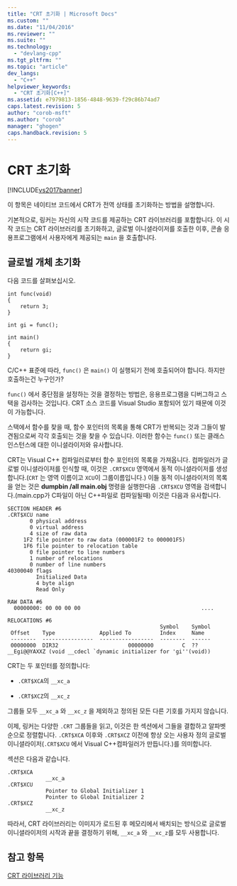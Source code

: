 ```yaml
---
title: "CRT 초기화 | Microsoft Docs"
ms.custom: ""
ms.date: "11/04/2016"
ms.reviewer: ""
ms.suite: ""
ms.technology: 
  - "devlang-cpp"
ms.tgt_pltfrm: ""
ms.topic: "article"
dev_langs: 
  - "C++"
helpviewer_keywords: 
  - "CRT 초기화[C++]"
ms.assetid: e7979813-1856-4848-9639-f29c86b74ad7
caps.latest.revision: 5
author: "corob-msft"
ms.author: "corob"
manager: "ghogen"
caps.handback.revision: 5
---
```

# CRT 초기화
[!INCLUDE[vs2017banner](../assembler/inline/includes/vs2017banner.md)]

이 항목은 네이티브 코드에서 CRT가 전역 상태를 초기화하는 방법을 설명합니다.  
  
 기본적으로, 링커는 자신의 시작 코드를 제공하는 CRT 라이브러리를 포함합니다.  이 시작 코드는 CRT 라이브러리를 초기화하고, 글로벌 이니셜라이저를 호출한 이후, 콘솔 응용프로그램에서 사용자에게 제공되는 `main` 을 호출합니다.  
  
## 글로벌 개체 초기화  
 다음 코드를 살펴보십시오.  
  
```  
int func(void)  
{  
    return 3;  
}  
  
int gi = func();  
  
int main()  
{  
    return gi;  
}  
```  
  
 C\/C\+\+ 표준에 따라, `func()` 은 `main()` 이 실행되기 전에 호출되어야 합니다.  하지만 호출하는건 누구인가?  
  
 `func()` 에서 중단점을 설정하는 것을 결정하는 방법은, 응용프로그램을 디버그하고 스택을 검사하는 것입니다.  CRT 소스 코드를 Visual Studio 포함되어 있기 때문에 이것이 가능합니다.  
  
 스택에서 함수를 찾을 때, 함수 포인터의 목록을 통해 CRT가 반복되는 것과 그들이 발견됨으로써 각각 호출되는 것을 찾을 수 있습니다.  이러한 함수는 `func()` 또는 클래스 인스턴스에 대한 이니셜라이저와 유사합니다.  
  
 CRT는 Visual C\+\+ 컴파일러로부터 함수 포인터의 목록을 가져옵니다.  컴파일러가 글로벌 이니셜라이저를 인식할 때, 이것은 `.CRT$XCU` 영역에서 동적 이니셜라이저를 생성합니다.\(`CRT` 는 영역 이름이고 `XCU`이 그룹이름입니다.\)  이들 동적 이니셜라이저의 목록을 얻는 것은 **dumpbin \/all main.obj** 명령을 실행한다음 `.CRT$XCU` 영역을 검색합니다.\(main.cpp가 C파일이 아닌 C\+\+파일로 컴파일될때\)  이것은 다음과 유사합니다.  
  
```  
SECTION HEADER #6  
.CRT$XCU name  
       0 physical address  
       0 virtual address  
       4 size of raw data  
     1F2 file pointer to raw data (000001F2 to 000001F5)  
     1F6 file pointer to relocation table  
       0 file pointer to line numbers  
       1 number of relocations  
       0 number of line numbers  
40300040 flags  
         Initialized Data  
         4 byte align  
         Read Only  
  
RAW DATA #6  
  00000000: 00 00 00 00                                      ....  
  
RELOCATIONS #6  
                                                Symbol    Symbol  
 Offset    Type              Applied To         Index     Name  
 --------  ----------------  -----------------  --------  ------  
 00000000  DIR32                      00000000         C  ??__Egi@@YAXXZ (void __cdecl `dynamic initializer for 'gi''(void))  
```  
  
 CRT는 두 포인터를 정의합니다:  
  
-   `.CRT$XCA`의 `__xc_a`  
  
-   `.CRT$XCZ`의 `__xc_z`  
  
 그룹들 모두 `__xc_a` 와 `__xc_z` 을 제외하고 정의된 모든 다른 기호를 가지지 않습니다.  
  
 이제, 링커는 다양한 `.CRT` 그룹들을 읽고, 이것은 한 섹션에서 그들을 결합하고 알파벳순으로 정렬합니다.  `.CRT$XCA` 이후와 `.CRT$XCZ` 이전에 항상 오는 사용자 정의 글로벌 이니셜라이저\(`.CRT$XCU` 에서 Visual C\+\+컴파일러가 만듭니다.\)를 의미합니다.  
  
 섹션은 다음과 같습니다.  
  
```  
.CRT$XCA  
            __xc_a  
.CRT$XCU  
            Pointer to Global Initializer 1  
            Pointer to Global Initializer 2  
.CRT$XCZ  
            __xc_z  
```  
  
 따라서, CRT 라이브러리는 이미지가 로드된 후 메모리에서 배치되는 방식으로 글로벌 이니셜라이저의 시작과 끝을 결정하기 위해, `__xc_a` 와 `__xc_z`를 모두 사용합니다.  
  
## 참고 항목  
 [CRT 라이브러리 기능](../c-runtime-library/crt-library-features.md)